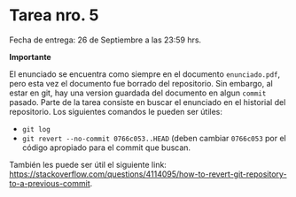 # Tarea nro. 5

Fecha de entrega: 26 de Septiembre a las 23:59 hrs.

**Importante**

El enunciado se encuentra como siempre en el documento `enunciado.pdf`, pero esta vez el documento fue borrado del repositorio.  Sin embargo, al estar en git, hay una version guardada del documento en algun `commit` pasado. Parte de la tarea consiste en buscar el enunciado en el historial del repositorio. Los siguientes comandos le pueden ser útiles:

- `git log`
- `git revert --no-commit 0766c053..HEAD` (deben cambiar `0766c053` por el código apropiado para el commit que buscan.

También les puede ser útil el siguiente link: https://stackoverflow.com/questions/4114095/how-to-revert-git-repository-to-a-previous-commit.

